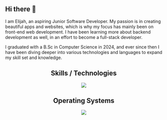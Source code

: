 ## Hi there 👋
<p align="left">I am Elijah, an aspiring Junior Software Developer. My passion is in creating beautiful apps and websites, which is why my focus has mainly been on front-end web development. I have been learning more about backend development as well, in an effort to become a full-stack developer.</p>
<p align="left">I graduated with a B.Sc in Computer Science in 2024, and ever since then I have been diving deeper into various technologies and languages to expand my skill set and knowledge.</p>

<h2 align="center">Skills / Technologies</h2>
<p align="center">
  <a href="https://skillicons.dev">
    <img src="https://skillicons.dev/icons?i=git,github,java,js,c,cpp,cs,css,html,debian,mongodb,mysql,nodejs,npm,react,tailwind&perline=4" />
  </a>
</p>

<h2 align="center">Operating Systems</h2>
<p align="center">
  <a href="https://skillicons.dev">
    <img src="https://skillicons.dev/icons?i=windows,linux,debian" />
  </a>
</p>

<!--
**elijahgott/elijahgott** is a ✨ _special_ ✨ repository because its `README.md` (this file) appears on your GitHub profile.

Here are some ideas to get you started:

- 🔭 I’m currently working on ...
- 🌱 I’m currently learning ...
- 👯 I’m looking to collaborate on ...
- 🤔 I’m looking for help with ...
- 💬 Ask me about ...
- 📫 How to reach me: ...
- 😄 Pronouns: ...
- ⚡ Fun fact: ...
-->
